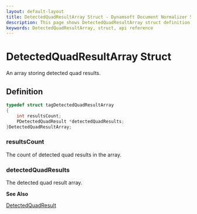 ```yaml
---
layout: default-layout
title: DetectedQuadResultArray Struct - Dynamsoft Document Normalizer SDK C Edition
description: This page shows DetectedQuadResultArray struct definition of Dynamsoft Document Normalizer SDK C Edition.
keywords: DetectedQuadResultArray, struct, api reference
---
```


# DetectedQuadResultArray Struct

An array storing detected quad results.

## Definition

```c
typedef struct tagDetectedQuadResultArray
{
    int resultsCount;
    PDetectedQuadResult *detectedQuadResults;
}DetectedQuadResultArray;
```

### resultsCount

The count of detected quad results in the array.

### detectedQuadResults

The detected quad result array.

**See Also**

[DetectedQuadResult](detected-quad-result.md)
